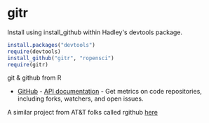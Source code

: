 # gitr #

Install using install_github within Hadley's devtools package.

```R
install.packages("devtools")
require(devtools)
install_github("gitr", "ropensci")
require(gitr)
```

git & github from R

* [GitHub](http://github.com/) - [API documentation](http://developer.github.com/) - Get metrics on code repositories, including forks, watchers, and open issues. 

A similar project from AT&T folks called rgithub [here](https://github.com/cscheid/rgithub)